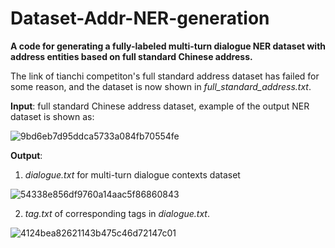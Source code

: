 # Dataset-Addr-NER-generation
__A code for generating a fully-labeled multi-turn dialogue NER dataset with address entities based on full standard Chinese address.__

The link of tianchi competiton's full standard address dataset has failed for some reason, and the dataset is now shown in _full_standard_address.txt_.

__Input__: full standard Chinese address dataset, example of the output NER dataset is shown as:

![9bd6eb7d95ddca5733a084fb70554fe](https://user-images.githubusercontent.com/44054130/149297506-472afe13-d760-4456-9dc8-fd9133b3a04b.png)

__Output__: 

1. _dialogue.txt_ for multi-turn dialogue contexts dataset

![54338e856df9760a14aac5f86860843](https://user-images.githubusercontent.com/44054130/174468084-5dc72ec5-f317-45bd-bec3-72ed328abb8a.png)



2. _tag.txt_ of corresponding tags in  _dialogue.txt_.

![4124bea82621143b475c46d72147c01](https://user-images.githubusercontent.com/44054130/174468097-80c91550-b1c0-46ea-b01f-ee59d7adfb6d.png)

